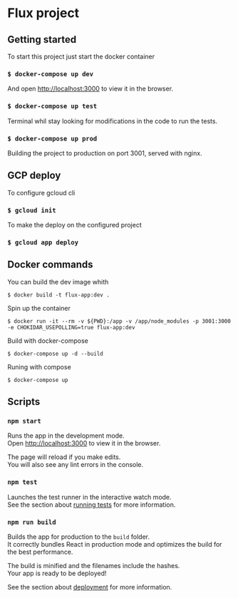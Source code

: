 # Flux project

## Getting started

To start this project just start the docker container

### `$ docker-compose up dev`

And open [http://localhost:3000](http://localhost:3000) to view it in the browser.

### `$ docker-compose up test`

Terminal whil stay looking for modifications in the code to run the tests.

### `$ docker-compose up prod`

Building the project to production on port 3001, served with nginx.

## GCP deploy

To configure gcloud cli

### `$ gcloud init`

To make the deploy on the configured project

### `$ gcloud app deploy`

## Docker commands

You can build the dev image whith

```$ docker build -t flux-app:dev .```

Spin up the container

```$ docker run -it --rm -v ${PWD}:/app -v /app/node_modules -p 3001:3000 -e CHOKIDAR_USEPOLLING=true flux-app:dev```

Build with docker-compose

```$ docker-compose up -d --build```

Runing with compose

```$ docker-compose up```

## Scripts

### `npm start`

Runs the app in the development mode.<br />
Open [http://localhost:3000](http://localhost:3000) to view it in the browser.

The page will reload if you make edits.<br />
You will also see any lint errors in the console.

### `npm test`

Launches the test runner in the interactive watch mode.<br />
See the section about [running tests](https://facebook.github.io/create-react-app/docs/running-tests) for more information.

### `npm run build`

Builds the app for production to the `build` folder.<br />
It correctly bundles React in production mode and optimizes the build for the best performance.

The build is minified and the filenames include the hashes.<br />
Your app is ready to be deployed!

See the section about [deployment](https://facebook.github.io/create-react-app/docs/deployment) for more information.
